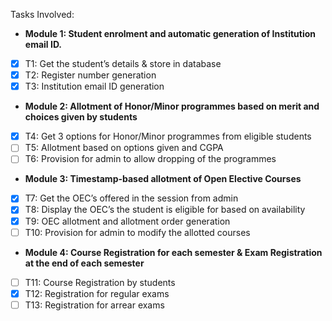Tasks Involved:

- **Module 1: Student enrolment and automatic generation of Institution email ID.**

- [x] T1: Get the student’s details & store in database
- [x] T2: Register number generation
- [x] T3: Institution email ID generation

- **Module 2: Allotment of Honor/Minor programmes based on merit and choices given by students**

- [x] T4: Get 3 options for Honor/Minor programmes from eligible students
- [ ] T5: Allotment based on options given and CGPA
- [ ] T6: Provision for admin to allow dropping of the programmes

- **Module 3: Timestamp-based allotment of Open Elective Courses**

- [x] T7: Get the OEC’s offered in the session from admin
- [x] T8: Display the OEC’s the student is eligible for based on availability
- [x] T9: OEC allotment and allotment order generation
- [ ] T10: Provision for admin to modify the allotted courses

- **Module 4: Course Registration for each semester & Exam Registration at the end of each semester**

- [ ] T11: Course Registration by students
- [x] T12: Registration for regular exams
- [ ] T13: Registration for arrear exams
